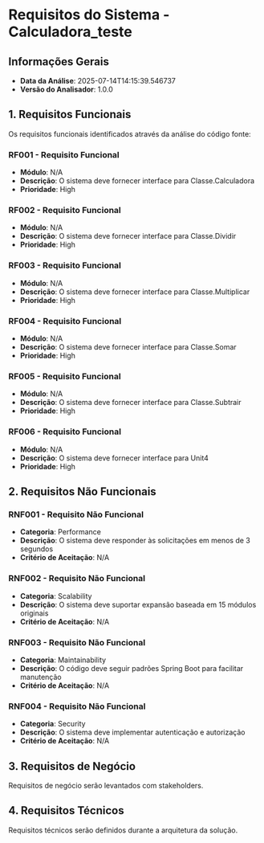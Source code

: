 # Requisitos do Sistema - Calculadora_teste

## Informações Gerais
- **Data da Análise**: 2025-07-14T14:15:39.546737
- **Versão do Analisador**: 1.0.0

## 1. Requisitos Funcionais

Os requisitos funcionais identificados através da análise do código fonte:

### RF001 - Requisito Funcional
- **Módulo**: N/A
- **Descrição**: O sistema deve fornecer interface para Classe.Calculadora
- **Prioridade**: High

### RF002 - Requisito Funcional
- **Módulo**: N/A
- **Descrição**: O sistema deve fornecer interface para Classe.Dividir
- **Prioridade**: High

### RF003 - Requisito Funcional
- **Módulo**: N/A
- **Descrição**: O sistema deve fornecer interface para Classe.Multiplicar
- **Prioridade**: High

### RF004 - Requisito Funcional
- **Módulo**: N/A
- **Descrição**: O sistema deve fornecer interface para Classe.Somar
- **Prioridade**: High

### RF005 - Requisito Funcional
- **Módulo**: N/A
- **Descrição**: O sistema deve fornecer interface para Classe.Subtrair
- **Prioridade**: High

### RF006 - Requisito Funcional
- **Módulo**: N/A
- **Descrição**: O sistema deve fornecer interface para Unit4
- **Prioridade**: High

## 2. Requisitos Não Funcionais

### RNF001 - Requisito Não Funcional
- **Categoria**: Performance
- **Descrição**: O sistema deve responder às solicitações em menos de 3 segundos
- **Critério de Aceitação**: N/A

### RNF002 - Requisito Não Funcional
- **Categoria**: Scalability
- **Descrição**: O sistema deve suportar expansão baseada em 15 módulos originais
- **Critério de Aceitação**: N/A

### RNF003 - Requisito Não Funcional
- **Categoria**: Maintainability
- **Descrição**: O código deve seguir padrões Spring Boot para facilitar manutenção
- **Critério de Aceitação**: N/A

### RNF004 - Requisito Não Funcional
- **Categoria**: Security
- **Descrição**: O sistema deve implementar autenticação e autorização
- **Critério de Aceitação**: N/A

## 3. Requisitos de Negócio

Requisitos de negócio serão levantados com stakeholders.

## 4. Requisitos Técnicos

Requisitos técnicos serão definidos durante a arquitetura da solução.

